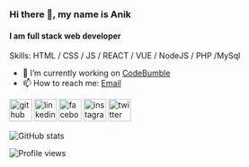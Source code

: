 ### Hi there 👋, my name is Anik
#### I am full stack web developer

Skills:  HTML / CSS / JS / REACT / VUE / NodeJS / PHP /MySql

- 🔭 I’m currently working on <a href="//codebumble.com">CodeBumble</a> 
- 📫 How to reach me: <a href="mailto:anik@codebumble.com">Email</a> 


[<img src='https://cdn.jsdelivr.net/npm/simple-icons@3.0.1/icons/github.svg' alt='github' height='40'>](https://github.com/anik-hossain)  [<img src='https://cdn.jsdelivr.net/npm/simple-icons@3.0.1/icons/linkedin.svg' alt='linkedin' height='40'>](https://www.linkedin.com/in/)  [<img src='https://cdn.jsdelivr.net/npm/simple-icons@3.0.1/icons/facebook.svg' alt='facebook' height='40'>](https://www.facebook.com/anik.aritro)  [<img src='https://cdn.jsdelivr.net/npm/simple-icons@3.0.1/icons/instagram.svg' alt='instagram' height='40'>](https://www.instagram.com/)  [<img src='https://cdn.jsdelivr.net/npm/simple-icons@3.0.1/icons/twitter.svg' alt='twitter' height='40'>](https://twitter.com/)


![GitHub stats](https://github-readme-stats.vercel.app/api?username=anik-hossain&show_icons=true)  

![Profile views](https://gpvc.arturio.dev/anik-hossain)  
